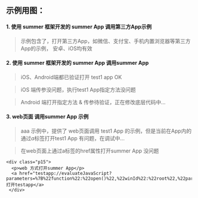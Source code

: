 ## 示例用图：
#### 1. 使用 summer 框架开发的 summer App 调用**第三方App**示例
> 示例包含了，打开第三方App，如微信、支付宝、手机内置浏览器等第三方App的示例， 安卓、iOS均有效

#### 2. 使用 summer 框架开发的 summer App 调用**summer App**
 > iOS、Android端都已验证打开 test1 app OK
 
 > iOS 端传参没问题，执行test1 App指定方法没问题

> Android 端打开指定方法 & 传参待验证，正在修改底层代码中...

#### 3. web页面 调用**summer App** 示例
> aaa 示例中，提供了 web页面调用 test1 App 的示例，但是当前在App内的通过*a*标签打开test1 App 有问题，在调试中...
  
> 在web页面上通过a标签的href属性打开summer App 没问题

```
<div class="p15">
  <p>web 方式打开summer App</p>
  <a href="testapp://evaluateJavaScript?parameters=%7B%22function%22:%22open()%22,%22winId%22:%22root%22,%22parameters%22:%7B%22aa%22:%22vv%22%7D%7D%0A">打开testapp</a>
 </div>
```
  
